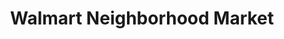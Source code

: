 ---
title: "Walmart Neighborhood Market"
url: /oklahoma-city/walmart-neighborhood-market-southwest-134th-street/
shop: supermarket
---